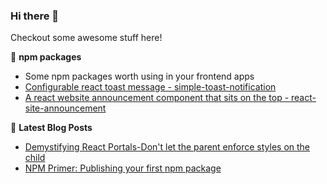 ### Hi there 👋
Checkout some awesome stuff here!


📕 **npm packages**
- Some npm packages worth using in your frontend apps
- [Configurable react toast message - simple-toast-notification](https://www.npmjs.com/package/simple-toast-notification)
- [A react website announcement component that sits on the top - react-site-announcement](https://www.npmjs.com/package/react-site-announcement)


📕 **Latest Blog Posts**
<!-- BLOG-POST-LIST:START -->
- [Demystifying React Portals-Don't let the parent enforce styles on the child](https://dev.to/sanskar95/demystifying-react-portals-don-t-let-the-parent-enforce-styles-on-the-child-1p4p)
- [NPM Primer: Publishing your first npm package](https://dev.to/sanskar95/npm-primer-publishing-your-first-npm-package-1ma7)
<!-- BLOG-POST-LIST:END -->
